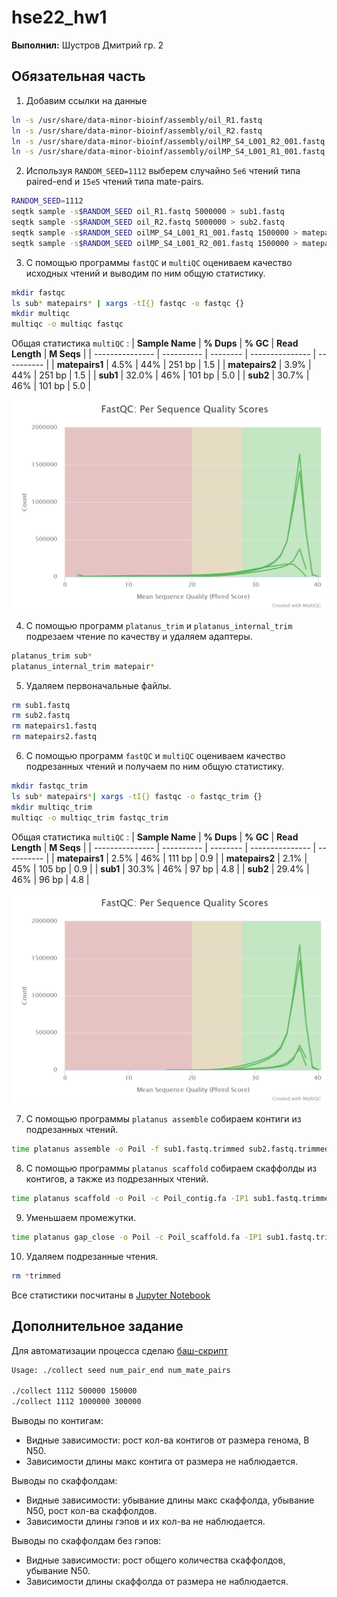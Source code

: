 # hse22_hw1

**Выполнил:** Шустров Дмитрий гр. 2

## Обязательная часть

1. Добавим ссылки на данные
```bash
ln -s /usr/share/data-minor-bioinf/assembly/oil_R1.fastq
ln -s /usr/share/data-minor-bioinf/assembly/oil_R2.fastq
ln -s /usr/share/data-minor-bioinf/assembly/oilMP_S4_L001_R2_001.fastq
ln -s /usr/share/data-minor-bioinf/assembly/oilMP_S4_L001_R1_001.fastq
```

2. Используя `RANDOM_SEED=1112` выберем случайно `5e6` чтений типа paired-end и `15e5` чтений типа mate-pairs.
```bash
RANDOM_SEED=1112
seqtk sample -s$RANDOM_SEED oil_R1.fastq 5000000 > sub1.fastq
seqtk sample -s$RANDOM_SEED oil_R2.fastq 5000000 > sub2.fastq
seqtk sample -s$RANDOM_SEED oilMP_S4_L001_R1_001.fastq 1500000 > matepairs1.fastq
seqtk sample -s$RANDOM_SEED oilMP_S4_L001_R2_001.fastq 1500000 > matepairs2.fastq
```

3. С помощью программы `fastQC` и `multiQC` оцениваем качество исходных чтений и выводим по ним общую статистику.
```bash
mkdir fastqc
ls sub* matepairs* | xargs -tI{} fastqc -o fastqc {}
mkdir multiqc
multiqc -o multiqc fastqc
```
Общая статистика `multiQC` :
| **Sample Name** | **% Dups** | **% GC** | **Read Length** | **M Seqs** |
| --------------- | ---------- | -------- | --------------- | ---------- |
| **matepairs1**  | 4.5%       | 44%      | 251 bp          | 1.5        |
| **matepairs2**  | 3.9%       | 44%      | 251 bp          | 1.5        |
| **sub1**        | 32.0%      | 46%      | 101 bp          | 5.0        |
| **sub2**        | 30.7%      | 46%      | 101 bp          | 5.0        |

![fastqc_per_sequence_quality_scores_plot](/reports/fastqc_per_sequence_quality_scores_plot.png)

4. С помощью программ `platanus_trim` и `platanus_internal_trim` подрезаем чтение по качеству и удаляем адаптеры.
```bash
platanus_trim sub*
platanus_internal_trim matepair*
```

5. Удаляем первоначальные файлы.
```bash
rm sub1.fastq
rm sub2.fastq
rm matepairs1.fastq
rm matepairs2.fastq
```

6. С помощью программ `fastQC` и `multiQC` оцениваем качество подрезанных чтений и получаем по ним общую статистику.
```bash
mkdir fastqc_trim
ls sub* matepairs*| xargs -tI{} fastqc -o fastqc_trim {}
mkdir multiqc_trim
multiqc -o multiqc_trim fastqc_trim
```
Общая статистика `multiQC` :
| **Sample Name** | **% Dups** | **% GC** | **Read Length** | **M Seqs** |
| --------------- | ---------- | -------- | --------------- | ---------- |
| **matepairs1**  | 2.5%       | 46%      | 111 bp          | 0.9        |
| **matepairs2**  | 2.1%       | 45%      | 105 bp          | 0.9        |
| **sub1**        | 30.3%      | 46%      | 97 bp           | 4.8        |
| **sub2**        | 29.4%      | 46%      | 96 bp           | 4.8        |

![fastqc_per_sequence_quality_scores_plot_trim](/reports/fastqc_per_sequence_quality_scores_plot_trim.png)

7. С помощью программы `platanus assemble` собираем контиги из подрезанных чтений.
```bash
time platanus assemble -o Poil -f sub1.fastq.trimmed sub2.fastq.trimmed 2> assemble.log
```

8. С помощью программы `platanus scaffold` собираем скаффолды из контигов, а также из подрезанных чтений.
```bash
time platanus scaffold -o Poil -c Poil_contig.fa -IP1 sub1.fastq.trimmed sub2.fastq.trimmed -OP2 matepairs1.fastq.int_trimmed matepairs2.fastq.int_trimmed 2> scaffold.log
```

9. Уменьшаем промежутки.
```bash
time platanus gap_close -o Poil -c Poil_scaffold.fa -IP1 sub1.fastq.trimmed sub2.fastq.trimmed -OP2 matepairs1.fastq.int_trimmed  matepairs2.fastq.int_trimmed 2> gapclose.log
```

10. Удаляем подрезанные чтения.
```bash
rm *trimmed
```

Все статистики посчитаны в [Jupyter Notebook](/src/script.ipynb) 

## Дополнительное задание

Для автоматизации процесса сделаю [баш-скрипт](/src/collect.sh)

```bash
Usage: ./collect seed num_pair_end num_mate_pairs

./collect 1112 500000 150000
./collect 1112 1000000 300000
```

Выводы по контигам: 
* Видные зависимости: рост кол-ва контигов от размера генома, В N50.
* Зависимости длины макс контига от размера не наблюдается.

Выводы по скаффолдам:
* Видные зависимости: убывание длины макс скаффолда, убывание N50, рост кол-ва скаффолдов.
* Зависимости длины гэпов и их кол-ва не наблюдается.

Выводы по скаффолдам без гэпов: 
* Видные зависимости: рост общего количества скаффолдов, убывание N50.
* Зависимости длины скаффолда от размера не наблюдается.
